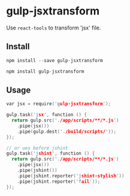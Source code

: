 # gulp-jsxtransform

Use `react-tools` to transform 'jsx' file.

## Install

```c
npm install --save gulp-jsxtransform

npm install gulp-jsxtransform
```

## Usage

```c
var jsx = require('gulp-jsxtransform');

gulp.task('jsx', function () {
  return gulp.src('./app/scripts/**/*.js')
    .pipe(jsx())
    .pipe(gulp.dest('./build/scripts/'));
});

// or ues before jshint
gulp.task('jshint', function () {
  return gulp.src('./app/scripts/**/*.js')
    .pipe(jsx())
    .pipe(jshint())
    .pipe(jshint.reporter('jshint-stylish'))
    .pipe(jshint.reporter('fail'));
});
```